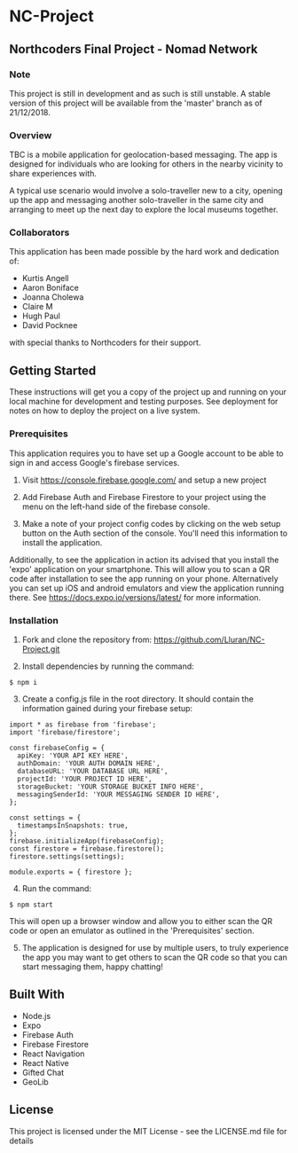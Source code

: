 # NC-Project

## Northcoders Final Project - Nomad Network

### Note

This project is still in development and as such is still unstable. A stable version of this project will be available from the 'master' branch as of 21/12/2018.

### Overview

TBC is a mobile application for geolocation-based messaging. The app is designed for individuals who are looking for others in the nearby vicinity to share experiences with.

A typical use scenario would involve a solo-traveller new to a city, opening up the app and messaging another solo-traveller in the same city and arranging to meet up the next day to explore the local museums together.

### Collaborators

This application has been made possible by the hard work and dedication of:

- Kurtis Angell
- Aaron Boniface
- Joanna Cholewa
- Claire M
- Hugh Paul
- David Pocknee

with special thanks to Northcoders for their support.

## Getting Started

These instructions will get you a copy of the project up and running on your local machine for development and testing purposes. See deployment for notes on how to deploy the project on a live system.

### Prerequisites

This application requires you to have set up a Google account to be able to sign in and access Google's firebase services.

1. Visit https://console.firebase.google.com/ and setup a new project

2. Add Firebase Auth and Firebase Firestore to your project using the menu on the left-hand side of the firebase console.

3. Make a note of your project config codes by clicking on the web setup button on the Auth section of the console. You'll need this information to install the application.

Additionally, to see the application in action its advised that you install the 'expo' application on your smartphone. This will allow you to scan a QR code after installation to see the app running on your phone. Alternatively you can set up iOS and android emulators and view the application running there. See https://docs.expo.io/versions/latest/ for more information.

### Installation

1. Fork and clone the repository from:
   https://github.com/Lluran/NC-Project.git

2. Install dependencies by running the command:

```
$ npm i
```

3. Create a config.js file in the root directory. It should contain the information gained during your firebase setup:

```
import * as firebase from 'firebase';
import 'firebase/firestore';

const firebaseConfig = {
  apiKey: 'YOUR API KEY HERE',
  authDomain: 'YOUR AUTH DOMAIN HERE',
  databaseURL: 'YOUR DATABASE URL HERE',
  projectId: 'YOUR PROJECT ID HERE',
  storageBucket: 'YOUR STORAGE BUCKET INFO HERE',
  messagingSenderId: 'YOUR MESSAGING SENDER ID HERE',
};

const settings = {
  timestampsInSnapshots: true,
};
firebase.initializeApp(firebaseConfig);
const firestore = firebase.firestore();
firestore.settings(settings);

module.exports = { firestore };
```

4. Run the command:

```
$ npm start
```

This will open up a browser window and allow you to either scan the QR code or open an emulator as outlined in the 'Prerequisites' section.

5. The application is designed for use by multiple users, to truly experience the app you may want to get others to scan the QR code so that you can start messaging them, happy chatting!

## Built With

- Node.js
- Expo
- Firebase Auth
- Firebase Firestore
- React Navigation
- React Native
- Gifted Chat
- GeoLib

## License

This project is licensed under the MIT License - see the LICENSE.md file for details
